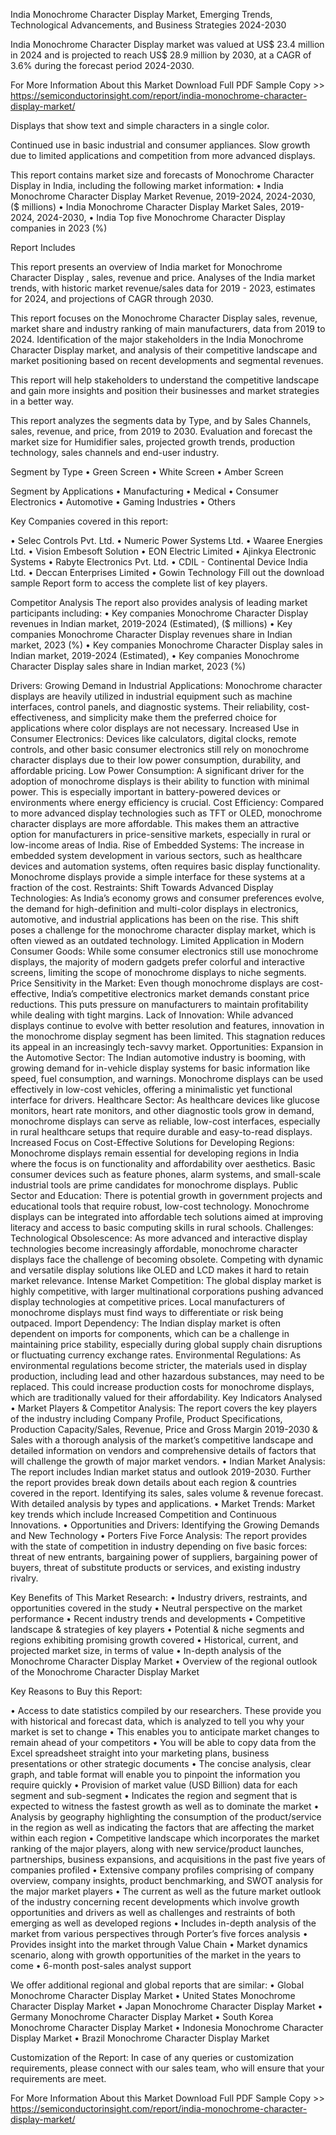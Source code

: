 India Monochrome Character Display Market, Emerging Trends, Technological Advancements, and Business Strategies 2024-2030

India Monochrome Character Display market was valued at US$ 23.4 million in 2024 and is projected to reach US$ 28.9 million by 2030, at a CAGR of 3.6% during the forecast period 2024-2030.

For More Information About this Market Download Full PDF Sample Copy >> https://semiconductorinsight.com/report/india-monochrome-character-display-market/

Displays that show text and simple characters in a single color.

Continued use in basic industrial and consumer appliances. Slow growth due to limited applications and competition from more advanced displays.

This report contains market size and forecasts of Monochrome Character Display in India, including the following market information:
•    India Monochrome Character Display Market Revenue, 2019-2024, 2024-2030, ($ millions)
•    India Monochrome Character Display Market Sales, 2019-2024, 2024-2030,
•    India Top five Monochrome Character Display companies in 2023 (%)

Report Includes

This report presents an overview of India market for Monochrome Character Display , sales, revenue and price. Analyses of the India market trends, with historic market revenue/sales data for 2019 - 2023, estimates for 2024, and projections of CAGR through 2030.

This report focuses on the Monochrome Character Display sales, revenue, market share and industry ranking of main manufacturers, data from 2019 to 2024. Identification of the major stakeholders in the India Monochrome Character Display market, and analysis of their competitive landscape and market positioning based on recent developments and segmental revenues.

This report will help stakeholders to understand the competitive landscape and gain more insights and position their businesses and market strategies in a better way.

This report analyzes the segments data by Type, and by Sales Channels, sales, revenue, and price, from 2019 to 2030. Evaluation and forecast the market size for Humidifier sales, projected growth trends, production technology, sales channels and end-user industry.

Segment by Type
•    Green Screen
•    White Screen
•    Amber Screen

Segment by Applications
•    Manufacturing
•    Medical
•    Consumer Electronics
•    Automotive
•    Gaming Industries
•    Others

Key Companies covered in this report:

•    Selec Controls Pvt. Ltd.
•    Numeric Power Systems Ltd.
•    Waaree Energies Ltd.
•    Vision Embesoft Solution
•    EON Electric Limited
•    Ajinkya Electronic Systems
•    Rabyte Electronics Pvt. Ltd.
•    CDIL - Continental Device India Ltd.
•    Deccan Enterprises Limited
•    Gowin Technology
Fill out the download sample Report form to access the complete list of key players. 

Competitor Analysis
The report also provides analysis of leading market participants including:
•    Key companies Monochrome Character Display revenues in Indian market, 2019-2024 (Estimated), ($ millions)
•    Key companies Monochrome Character Display revenues share in Indian market, 2023 (%)
•    Key companies Monochrome Character Display sales in Indian market, 2019-2024 (Estimated),
•    Key companies Monochrome Character Display sales share in Indian market, 2023 (%)

Drivers:
Growing Demand in Industrial Applications: Monochrome character displays are heavily utilized in industrial equipment such as machine interfaces, control panels, and diagnostic systems. Their reliability, cost-effectiveness, and simplicity make them the preferred choice for applications where color displays are not necessary.
Increased Use in Consumer Electronics: Devices like calculators, digital clocks, remote controls, and other basic consumer electronics still rely on monochrome character displays due to their low power consumption, durability, and affordable pricing.
Low Power Consumption: A significant driver for the adoption of monochrome displays is their ability to function with minimal power. This is especially important in battery-powered devices or environments where energy efficiency is crucial.
Cost Efficiency: Compared to more advanced display technologies such as TFT or OLED, monochrome character displays are more affordable. This makes them an attractive option for manufacturers in price-sensitive markets, especially in rural or low-income areas of India.
Rise of Embedded Systems: The increase in embedded system development in various sectors, such as healthcare devices and automation systems, often requires basic display functionality. Monochrome displays provide a simple interface for these systems at a fraction of the cost.
Restraints:
Shift Towards Advanced Display Technologies: As India’s economy grows and consumer preferences evolve, the demand for high-definition and multi-color displays in electronics, automotive, and industrial applications has been on the rise. This shift poses a challenge for the monochrome character display market, which is often viewed as an outdated technology.
Limited Application in Modern Consumer Goods: While some consumer electronics still use monochrome displays, the majority of modern gadgets prefer colorful and interactive screens, limiting the scope of monochrome displays to niche segments.
Price Sensitivity in the Market: Even though monochrome displays are cost-effective, India’s competitive electronics market demands constant price reductions. This puts pressure on manufacturers to maintain profitability while dealing with tight margins.
Lack of Innovation: While advanced displays continue to evolve with better resolution and features, innovation in the monochrome display segment has been limited. This stagnation reduces its appeal in an increasingly tech-savvy market.
Opportunities:
Expansion in the Automotive Sector: The Indian automotive industry is booming, with growing demand for in-vehicle display systems for basic information like speed, fuel consumption, and warnings. Monochrome displays can be used effectively in low-cost vehicles, offering a minimalistic yet functional interface for drivers.
Healthcare Sector: As healthcare devices like glucose monitors, heart rate monitors, and other diagnostic tools grow in demand, monochrome displays can serve as reliable, low-cost interfaces, especially in rural healthcare setups that require durable and easy-to-read displays.
Increased Focus on Cost-Effective Solutions for Developing Regions: Monochrome displays remain essential for developing regions in India where the focus is on functionality and affordability over aesthetics. Basic consumer devices such as feature phones, alarm systems, and small-scale industrial tools are prime candidates for monochrome displays.
Public Sector and Education: There is potential growth in government projects and educational tools that require robust, low-cost technology. Monochrome displays can be integrated into affordable tech solutions aimed at improving literacy and access to basic computing skills in rural schools.
Challenges:
Technological Obsolescence: As more advanced and interactive display technologies become increasingly affordable, monochrome character displays face the challenge of becoming obsolete. Competing with dynamic and versatile display solutions like OLED and LCD makes it hard to retain market relevance.
Intense Market Competition: The global display market is highly competitive, with larger multinational corporations pushing advanced display technologies at competitive prices. Local manufacturers of monochrome displays must find ways to differentiate or risk being outpaced.
Import Dependency: The Indian display market is often dependent on imports for components, which can be a challenge in maintaining price stability, especially during global supply chain disruptions or fluctuating currency exchange rates.
Environmental Regulations: As environmental regulations become stricter, the materials used in display production, including lead and other hazardous substances, may need to be replaced. This could increase production costs for monochrome displays, which are traditionally valued for their affordability.
Key Indicators Analysed
•    Market Players & Competitor Analysis: The report covers the key players of the industry including Company Profile, Product Specifications, Production Capacity/Sales, Revenue, Price and Gross Margin 2019-2030 & Sales with a thorough analysis of the market’s competitive landscape and detailed information on vendors and comprehensive details of factors that will challenge the growth of major market vendors.
•    Indian Market Analysis: The report includes Indian market status and outlook 2019-2030. Further the report provides break down details about each region & countries covered in the report. Identifying its sales, sales volume & revenue forecast. With detailed analysis by types and applications.
•    Market Trends: Market key trends which include Increased Competition and Continuous Innovations.
•    Opportunities and Drivers: Identifying the Growing Demands and New Technology
•    Porters Five Force Analysis: The report provides with the state of competition in industry depending on five basic forces: threat of new entrants, bargaining power of suppliers, bargaining power of buyers, threat of substitute products or services, and existing industry rivalry.

Key Benefits of This Market Research:
•    Industry drivers, restraints, and opportunities covered in the study
•    Neutral perspective on the market performance
•    Recent industry trends and developments
•    Competitive landscape & strategies of key players
•    Potential & niche segments and regions exhibiting promising growth covered
•    Historical, current, and projected market size, in terms of value
•    In-depth analysis of the Monochrome Character Display Market
•    Overview of the regional outlook of the Monochrome Character Display Market

Key Reasons to Buy this Report:

•    Access to date statistics compiled by our researchers. These provide you with historical and forecast data, which is analyzed to tell you why your market is set to change
•    This enables you to anticipate market changes to remain ahead of your competitors
•    You will be able to copy data from the Excel spreadsheet straight into your marketing plans, business presentations or other strategic documents
•    The concise analysis, clear graph, and table format will enable you to pinpoint the information you require quickly
•    Provision of market value (USD Billion) data for each segment and sub-segment
•    Indicates the region and segment that is expected to witness the fastest growth as well as to dominate the market
•    Analysis by geography highlighting the consumption of the product/service in the region as well as indicating the factors that are affecting the market within each region
•    Competitive landscape which incorporates the market ranking of the major players, along with new service/product launches, partnerships, business expansions, and acquisitions in the past five years of companies profiled
•    Extensive company profiles comprising of company overview, company insights, product benchmarking, and SWOT analysis for the major market players
•    The current as well as the future market outlook of the industry concerning recent developments which involve growth opportunities and drivers as well as challenges and restraints of both emerging as well as developed regions
•    Includes in-depth analysis of the market from various perspectives through Porter’s five forces analysis
•    Provides insight into the market through Value Chain
•    Market dynamics scenario, along with growth opportunities of the market in the years to come
•    6-month post-sales analyst support

We offer additional regional and global reports that are similar:
•    Global Monochrome Character Display Market
•    United States Monochrome Character Display Market
•    Japan Monochrome Character Display Market
•    Germany Monochrome Character Display Market
•    South Korea Monochrome Character Display Market
•    Indonesia Monochrome Character Display Market
•    Brazil Monochrome Character Display Market

Customization of the Report: In case of any queries or customization requirements, please connect with our sales team, who will ensure that your requirements are meet.

For More Information About this Market Download Full PDF Sample Copy >> https://semiconductorinsight.com/report/india-monochrome-character-display-market/

